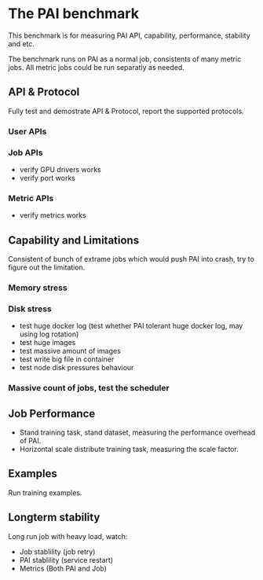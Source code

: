 # The PAI benchmark

This benchmark is for measuring PAI API, capability, performance, stability and etc.

The benchmark runs on PAI as a normal job, consistents of many metric jobs. All metric jobs could be run separatly as needed.

## API & Protocol

Fully test and demostrate API & Protocol, report the supported protocols.

### User APIs

### Job APIs

- verify GPU drivers works
- verify port works

### Metric APIs

- verify metrics works

## Capability and Limitations

Consistent of bunch of extrame jobs which would push PAI into crash, try to figure out the limitation.

### Memory stress

### Disk stress

- test huge docker log (test whether PAI tolerant huge docker log, may using log rotation)
- test huge images
- test massive amount of images
- test write big file in container
- test node disk pressures behaviour

### Massive count of jobs, test the scheduler

## Job Performance

- Stand training task, stand dataset, measuring the performance overhead of PAI.
- Horizontal scale distribute training task, measuring the scale factor.

## Examples

Run training examples.

## Longterm stability

Long run job with heavy load, watch:

- Job stablility (job retry)
- PAI stablility (service restart)
- Metrics (Both PAI and Job)

